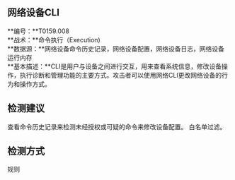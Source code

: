 ## 网络设备CLI  
**编号：**T0159.008  
**战术：**命令执行（Execution)  
**数据源：**网络设备命令历史记录，网络设备配置，网络设备日志，网络设备运行内存  
**基本描述：**CLI是用户与设备之间进行交互，用来查看系统信息，修改设备操作，执行诊断和管理功能的主要方式。攻击者可以使用网络CLI更改网络设备的行为和操作方式。  
## 检测建议  
查看命令历史记录来检测未经授权或可疑的命令来修改设备配置。
白名单过滤。  
## 检测方式  
规则